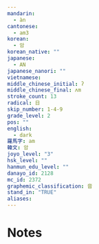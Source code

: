 ```yaml
---
mandarin:
  - àn
cantonese:
  - am3
korean:
  - 암
korean_native: ""
japanese:
  - AN
japanese_nanori: ""
vietnamese:
middle_chinese_initial: ʔ
middle_chinese_final: ʌm
stroke_count: 13
radical: 日
skip_number: 1-4-9
grade_level: 2
pos: ""
english:
  - dark
羅馬字: am
韓文: 암
joyo_level: "3"
hsk_level: ""
hanmun_edu_level: ""
danayo_id: 2128
mc_id: 2372
graphemic_classification: 音
stand_in: "TRUE"
aliases:
---
```


# Notes
